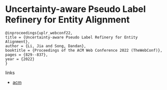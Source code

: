 # Uncertainty-aware Pseudo Label Refinery for Entity Alignment

```
@inproceedings{uplr_webconf22,
title = {Uncertainty-aware Pseudo Label Refinery for Entity Alignment},
author = {Li, Jia and Song, Dandan},
booktitle = {Proceedings of the ACM Web Conference 2022 (TheWebConf)},
pages = {829--837},
year = {2022}
}
```

links
- [acm](https://dl.acm.org/doi/10.1145/3485447.3511926)
